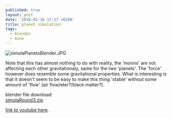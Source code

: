 ```yaml
---
published: true
layout: post
date: '2018-02-16 17:17 +0100'
title: planet simulation
tags:
  - blender
  - mine
---
```

![simulaPlanetsBlender.JPG]({{site.baseurl}}/media/simulaPlanetsBlender.JPG)

Note that this has almost nothing to do with reality, the 'moons' are not affecting each other gravitationaly, same for the two 'planets'. The 'force' however does resemble some gravitational properties. What is interesting is that it doesn't seem to be easy to make this thing 'stable' without some amount of 'flow' (air flow/eter?/black matter?).

blender file download  
[simulaRound3.zip](/blends/simulaRound3.zip)

[link to youtube here](https://youtu.be/0kbdKWVT7qw).

